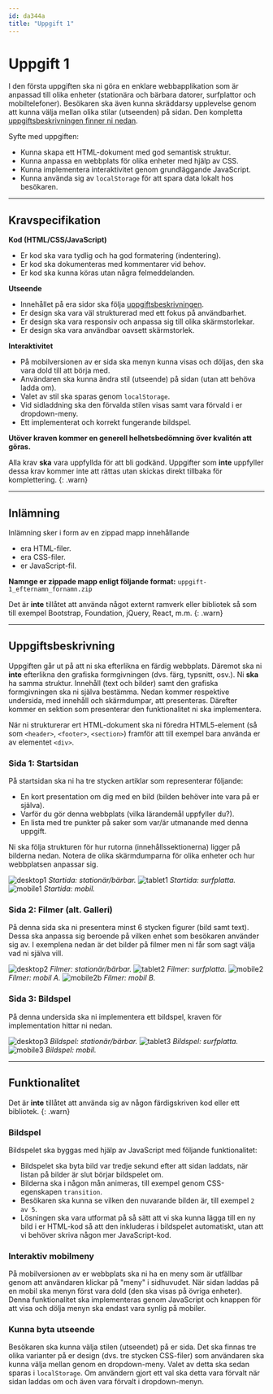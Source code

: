 ```yaml
---
id: da344a
title: "Uppgift 1"
---
```


# Uppgift 1

I den första uppgiften ska ni göra en enklare webbapplikation som är anpassad till olika enheter (stationära och bärbara datorer, surfplattor och mobiltelefoner). Besökaren ska även kunna skräddarsy upplevelse genom att kunna välja mellan olika stilar (utseenden) på sidan. Den kompletta [uppgiftsbeskrivningen finner ni nedan](#uppgiftsbeskrivning).

Syfte med uppgiften:

* Kunna skapa ett HTML-dokument med god semantisk struktur.
* Kunna anpassa en webbplats för olika enheter med hjälp av CSS.
* Kunna implementera interaktivitet genom grundläggande JavaScript.
* Kunna använda sig av `localStorage` för att spara data lokalt hos besökaren.

---

## Kravspecifikation

**Kod (HTML/CSS/JavaScript)**

* Er kod ska vara tydlig och ha god formatering (indentering).
* Er kod ska dokumenteras med kommentarer vid behov.
* Er kod ska kunna köras utan några felmeddelanden.

**Utseende**

* Innehållet på era sidor ska följa [uppgiftsbeskrivningen](#uppgiftsbeskrivning).
* Er design ska vara väl strukturerad med ett fokus på användbarhet.
* Er design ska vara responsiv och anpassa sig till olika skärmstorlekar.
* Er design ska vara användbar oavsett skärmstorlek. 

**Interaktivitet**

* På mobilversionen av er sida ska menyn kunna visas och döljas, den ska vara dold till att börja med.
* Användaren ska kunna ändra stil (utseende) på sidan (utan att behöva ladda om).
* Valet av stil ska sparas genom `localStorage`.
* Vid sidladdning ska den förvalda stilen visas samt vara förvald i er dropdown-meny.
* Ett implementerat och korrekt fungerande bildspel.

**Utöver kraven kommer en generell helhetsbedömning över kvalitén att göras.** 

Alla krav **ska** vara uppfyllda för att bli godkänd. Uppgifter som **inte** uppfyller dessa krav kommer inte att rättas utan skickas direkt tillbaka för komplettering.
{: .warn}

---

## Inlämning

Inlämning sker i form av en zippad mapp innehållande

* era HTML-filer.
* era CSS-filer.
* er JavaScript-fil.

**Namnge er zippade mapp enligt följande format:** `uppgift-1_efternamn_fornamn.zip`

Det är **inte** tillåtet att använda något externt ramverk eller bibliotek så som till exempel Bootstrap, Foundation, jQuery, React, m.m.
{: .warn}

---

## Uppgiftsbeskrivning

Uppgiften går ut på att ni ska efterlikna en färdig webbplats. Däremot ska ni **inte** efterlikna den grafiska formgivningen (dvs. färg, typsnitt, osv.). Ni **ska** ha samma struktur. Innehåll (text och bilder) samt den grafiska formgivningen ska ni själva bestämma. Nedan kommer respektive undersida, med innehåll och skärmdumpar, att presenteras. Därefter kommer en sektion som presenterar den funktionalitet ni ska implementera.

När ni strukturerar ert HTML-dokument ska ni föredra HTML5-element (så som `<header>`, `<footer>`, `<section>`) framför att till exempel bara använda er av elementet `<div>`.

### Sida 1: Startsidan

På startsidan ska ni ha tre stycken artiklar som representerar följande:

* En kort presentation om dig med en bild (bilden behöver inte vara på er själva).
* Varför du gör denna webbplats (vilka lärandemål uppfyller du?).
* En lista med tre punkter på saker som var/är utmanande med denna uppgift.

Ni ska följa strukturen för hur rutorna (innehållssektionerna) ligger på bilderna nedan. Notera de olika skärmdumparna för olika enheter och hur webbplatsen anpassar sig.

![desktop1](../images/uppgift-1_desktop1.png) _Startida: stationär/bärbar._
![tablet1](../images/uppgift-1_tablet1.png) _Startida: surfplatta._
![mobile1](../images/uppgift-1_mobile1.png) _Startida: mobil._

### Sida 2: Filmer (alt. Galleri)

På denna sida ska ni presentera minst 6 stycken figurer (bild samt text). Dessa ska anpassa sig beroende på vilken enhet som besökaren använder sig av. I exemplena nedan är det bilder på filmer men ni får som sagt välja vad ni själva vill.

![desktop2](../images/uppgift-1_desktop2.png) _Filmer: stationär/bärbar._
![tablet2](../images/uppgift-1_tablet2.png) _Filmer: surfplatta._
![mobile2](../images/uppgift-1_mobile2.png) _Filmer: mobil A._
![mobile2b](../images/uppgift-1_mobile2b.png) _Filmer: mobil B._

### Sida 3: Bildspel

På denna undersida ska ni implementera ett bildspel, kraven för implementation hittar ni nedan.

![desktop3](../images/uppgift-1_desktop3.png) _Bildspel: stationär/bärbar._
![tablet3](../images/uppgift-1_tablet3.png) _Bildspel: surfplatta._
![mobile3](../images/uppgift-1_mobile3.png) _Bildspel: mobil._

---

## Funktionalitet

Det är **inte** tillåtet att använda sig av någon färdigskriven kod eller ett bibliotek.
{: .warn}

### Bildspel

Bildspelet ska byggas med hjälp av JavaScript med följande funktionalitet:

* Bildspelet ska byta bild var tredje sekund efter att sidan laddats, när listan på bilder är slut börjar bildspelet om.
* Bilderna ska i någon mån animeras, till exempel genom CSS-egenskapen `transition`.
* Besökaren ska kunna se vilken den nuvarande bilden är, till exempel `2 av 5`.
* Lösningen ska vara utformat på så sätt att vi ska kunna lägga till en ny bild i er HTML-kod så att den inkluderas i bildspelet automatiskt, utan att vi behöver skriva någon mer JavaScript-kod.

### Interaktiv mobilmeny

På mobilversionen av er webbplats ska ni ha en meny som är utfällbar genom att användaren klickar på "meny" i sidhuvudet. När sidan laddas på en mobil ska menyn först vara dold (den ska visas på övriga enheter). Denna funktionalitet ska implementeras genom JavaScript och knappen för att visa och dölja menyn ska endast vara synlig på mobiler.

### Kunna byta utseende

Besökaren ska kunna välja stilen (utseendet) på er sida. Det ska finnas tre olika varianter på er design (dvs. tre stycken CSS-filer) som användaren ska kunna välja mellan genom en dropdown-meny. Valet av detta ska sedan sparas i `localStorage`. Om användern gjort ett val ska detta vara förvalt när sidan laddas om och även vara förvalt i dropdown-menyn.

